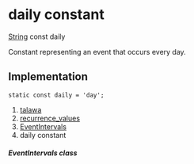 
<div>

# daily constant

</div>


[String](https://api.flutter.dev/flutter/dart-core/String-class.html)
const daily



Constant representing an event that occurs every day.



## Implementation

``` language-dart
static const daily = 'day';
```







1.  [talawa](../../index.html)
2.  [recurrence_values](../../constants_recurrence_values/)
3.  [EventIntervals](../../constants_recurrence_values/EventIntervals-class.html)
4.  daily constant

##### EventIntervals class







